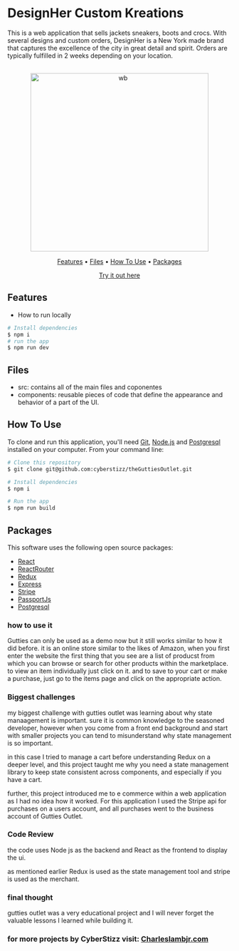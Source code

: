 # DesignHer Custom Kreations
This is a web application that sells jackets sneakers, boots and crocs.
With several designs and custom orders, DesignHer is a New York made brand
that captures the excellence of the city in great detail and spirit. Orders
are typically fulfilled in 2 weeks depending on your location.

<p align="center">
  <br>
  <img src="./client/public/guttiesScreenshot.png" alt="wb" width="400">
  <br>
</p>
<p align="center" >
  <a href="#features">Features</a> •
  <a href="#Files">Files</a> •
  <a href="#how-to-use">How To Use</a> •
  <a href="#packages">Packages</a>   
</p>
<p align="center" >
<a href="https://www.charleslambjr.com/">Try it out here</a> 
</p>

## Features

* How to run locally
```bash
# Install dependencies
$ npm i
# run the app
$ npm run dev
```

## Files

- src: contains all of the main files and coponentes
- components: reusable pieces of code that define the appearance and behavior of a part of the UI.


## How To Use

To clone and run this application, you'll need [Git](https://git-scm.com), [Node.js](https://nodejs.org/en) and [Postgresql](https://www.postgresql.org/) installed on your computer. From your command line:

```bash
# Clone this repository
$ git clone git@github.com:cyberstizz/theGuttiesOutlet.git

# Install dependencies
$ npm i

# Run the app
$ npm run build
```

## Packages

This software uses the following open source packages:

- [React](https://reactjs.org/)
- [ReactRouter](https://reactrouter.com/en/main)
- [Redux](https://redux.js.org/)
- [Express](https://expressjs.com/)
- [Stripe](https://stripe.com/)
- [PassportJs](https://www.passportjs.org/)
- [Postgresql](https://www.postgresql.org/)
















### how to use it
Gutties can only be used as a demo now but it still works similar to how it
did before. it is an online store similar to the likes of Amazon, when you 
first enter the website the first thing that you see are a list of producst
from which you can browse or search for other products within the marketplace.
to view an item individually just click on it. and to save to your cart or make 
a purchase, just go to the items page and click on the appropriate action.


### Biggest challenges
my biggest challenge with gutties outlet was learning about why state manaagement
is important. sure it is common knowledge to the seasoned developer, however when
you come from a front end background and start with smaller projects you can tend
to misunderstand why state management is so important.

in this case I tried to manage a cart before understanding Redux on a deeper level,
and this project taught me why you need a state management library to keep state 
consistent across components, and especially if you have a cart.

further, this project introduced me to e commerce within a web application as I had
no idea how it worked. For this application I used the Stripe api for purchases on
a users account, and all purchases went to the business account of Gutties Outlet.



### Code Review
the code uses Node js as the backend and React as the frontend to display the ui.

as mentioned earlier Redux is used as the state management tool and stripe is used
as the merchant.

### final thought
gutties outlet was a very educational project and I will never forget the
valuable lessons I learned while building it.


### for more projects by CyberStizz visit: [Charleslambjr.com](https://www.charleslambjr.com/)